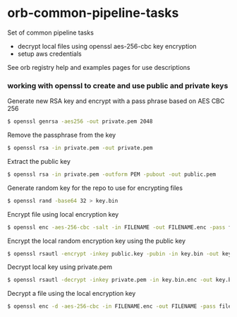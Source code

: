 # orb-common-pipeline-tasks
Set of common pipeline tasks  

* decrypt local files using openssl aes-256-cbc key encryption  
* setup aws credentials  

See orb registry help and examples pages for use descriptions  

### working with openssl to create and use public and private keys

Generate new RSA key and encrypt with a pass phrase based on AES CBC 256  
```bash
$ openssl genrsa -aes256 -out private.pem 2048
```

Remove the passphrase from the key  
```bash
$ openssl rsa -in private.pem -out private.pem
```

Extract the public key  
```bash
$ openssl rsa -in private.pem -outform PEM -pubout -out public.pem
```

Generate random key for the repo to use for encrypting files  
```bash
$ openssl rand -base64 32 > key.bin
```

Encrypt file using local encryption key  
```bash
$ openssl enc -aes-256-cbc -salt -in FILENAME -out FILENAME.enc -pass file:./key.bin
```

Encrypt the local random encryption key using the public key  
```bash
$ openssl rsautl -encrypt -inkey public.key -pubin -in key.bin -out key.bin.enc
```

Decrypt local key using private.pem  
```bash
$ openssl rsautl -decrypt -inkey private.pem -in key.bin.enc -out key.bin
```

Decrypt a file using the local encryption key  
```bash
$ openssl enc -d -aes-256-cbc -in FILENAME.enc -out FILENAME -pass file:./key.bin
```
